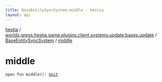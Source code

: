 ```yaml
---
title: BaseEntitySyncSystem.middle - hestia
layout: api
---
```


<div class='api-docs-breadcrumbs'><a href="../../index.html">hestia</a> / <a href="../index.html">worlds.gregs.hestia.game.plugins.client.systems.update.bases.update</a> / <a href="index.html">BaseEntitySyncSystem</a> / <a href="./middle.html">middle</a></div>

# middle

<div class="signature"><code><span class="keyword">open</span> <span class="keyword">fun </span><span class="identifier">middle</span><span class="symbol">(</span><span class="symbol">)</span><span class="symbol">: </span><a href="https://kotlinlang.org/api/latest/jvm/stdlib/kotlin/-unit/index.html"><span class="identifier">Unit</span></a></code></div>
